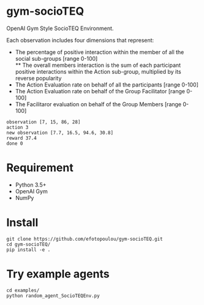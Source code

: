 # gym-socioTEQ
OpenAI Gym Style SocioTEQ Environment.

Each observation includes four dimensions that represent:
* The percentage of positive interaction within the member of all the social sub-groups [range 0-100]  
** The overall members interaction is the sum of each participant positive interactions within the Action sub-group, multiplied by its reverse popularity   
* The Action Evaluation rate on behalf of all the participants [range 0-100]
* The Action Evaluation rate on behalf of the Group Facilitator [range 0-100]
* The Facilitaror evaluation on behalf of the Group Members [range 0-100]


```
observation [7, 15, 86, 28]
action 3
new observation [7.7, 16.5, 94.6, 30.8]
reward 37.4
done 0

```

# Requirement

* Python 3.5+
* OpenAI Gym
* NumPy

# Install
```
git clone https://github.com/efotopoulou/gym-socioTEQ.git
cd gym-socioTEQ/
pip install -e .
```
# Try example agents
```
cd examples/
python random_agent_SocioTEQEnv.py
```
